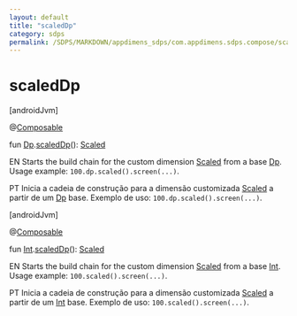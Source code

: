 ```yaml
---
layout: default
title: "scaledDp"
category: sdps
permalink: /SDPS/MARKDOWN/appdimens_sdps/com.appdimens.sdps.compose/scaled-dp.html
---
```


# scaledDp

[androidJvm]

@[Composable](https://developer.android.com/reference/kotlin/androidx/compose/runtime/Composable.html)

fun [Dp](https://developer.android.com/reference/kotlin/androidx/compose/ui/unit/Dp.html).[scaledDp](scaled-dp.md)(): [Scaled](-scaled/README.md)

EN Starts the build chain for the custom dimension [Scaled](-scaled/README.md) from a base [Dp](https://developer.android.com/reference/kotlin/androidx/compose/ui/unit/Dp.html). Usage example: `100.dp.scaled().screen(...)`.

PT Inicia a cadeia de construção para a dimensão customizada [Scaled](-scaled/README.md) a partir de um [Dp](https://developer.android.com/reference/kotlin/androidx/compose/ui/unit/Dp.html) base. Exemplo de uso: `100.dp.scaled().screen(...)`.

[androidJvm]

@[Composable](https://developer.android.com/reference/kotlin/androidx/compose/runtime/Composable.html)

fun [Int](https://kotlinlang.org/api/core/kotlin-stdlib/kotlin/-int/index.html).[scaledDp](scaled-dp.md)(): [Scaled](-scaled/README.md)

EN Starts the build chain for the custom dimension [Scaled](-scaled/README.md) from a base [Int](https://kotlinlang.org/api/core/kotlin-stdlib/kotlin/-int/index.html). Usage example: `100.scaled().screen(...)`.

PT Inicia a cadeia de construção para a dimensão customizada [Scaled](-scaled/README.md) a partir de um [Int](https://kotlinlang.org/api/core/kotlin-stdlib/kotlin/-int/index.html) base. Exemplo de uso: `100.scaled().screen(...)`.